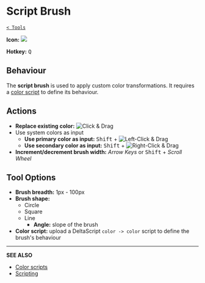 # Script Brush

[`< Tools`](./tools.md)

**Icon:** ![](https://raw.githubusercontent.com/stipple-effect/stipple-effect/master/res/icons/script_brush.png)

**Hotkey:** <kbd>Q</kbd>

## Behaviour

The **script brush** is used to apply custom color transformations. It requires a [color script](./color-scripts.md) to define its behaviour.

## Actions

* **Replace existing color:** ![Click & Drag](./assets/ui/click-drag.gif "Click & Drag")
* Use system colors as input
  * **Use primary color as input:** <kbd>Shift</kbd> + ![Left-Click & Drag](./assets/ui/left-click-drag.gif "Left-Click & Drag")
  * **Use secondary color as input:** <kbd>Shift</kbd> + ![Right-Click & Drag](./assets/ui/right-click-drag.gif "Right-Click & Drag")
* **Increment/decrement brush width:** *Arrow Keys* or <kbd>Shift</kbd> + *Scroll Wheel*

## Tool Options

* **Brush breadth:** 1px - 100px
* **Brush shape:**
  * Circle
  * Square
  * Line
    * **Angle:** slope of the brush
* **Color script:** upload a DeltaScript `color -> color` script to define the brush's behaviour

---

**SEE ALSO**

* [Color scripts](./color-scripts.md)
* [Scripting](./scripting.md)
